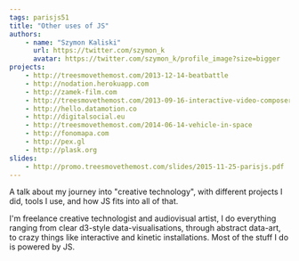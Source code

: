 ```yaml
---
tags: parisjs51
title: "Other uses of JS"
authors:
    - name: "Szymon Kaliski"
      url: https://twitter.com/szymon_k
      avatar: https://twitter.com/szymon_k/profile_image?size=bigger
projects:
    - http://treesmovethemost.com/2013-12-14-beatbattle
    - http://nodation.herokuapp.com
    - http://zamek-film.com
    - http://treesmovethemost.com/2013-09-16-interactive-video-composer
    - http://hello.datamotion.co
    - http://digitalsocial.eu
    - http://treesmovethemost.com/2014-06-14-vehicle-in-space
    - http://fonomapa.com
    - http://pex.gl
    - http://plask.org
slides:
    - http://promo.treesmovethemost.com/slides/2015-11-25-parisjs.pdf
---
```

A talk about my journey into "creative technology", with different projects I did, tools I use, and how JS fits into all of that.

I'm freelance creative technologist and audiovisual artist, I do everything ranging from clear d3-style data-visualisations, through abstract data-art, to crazy things like interactive and kinetic installations. Most of the stuff I do is powered by JS.
